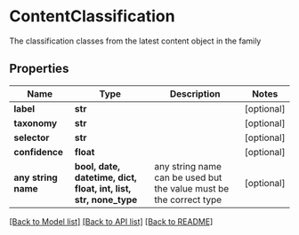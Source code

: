 # ContentClassification

The classification classes from the latest content object in the family

## Properties
Name | Type | Description | Notes
------------ | ------------- | ------------- | -------------
**label** | **str** |  | [optional] 
**taxonomy** | **str** |  | [optional] 
**selector** | **str** |  | [optional] 
**confidence** | **float** |  | [optional] 
**any string name** | **bool, date, datetime, dict, float, int, list, str, none_type** | any string name can be used but the value must be the correct type | [optional]

[[Back to Model list]](../README.md#documentation-for-models) [[Back to API list]](../README.md#documentation-for-api-endpoints) [[Back to README]](../README.md)


